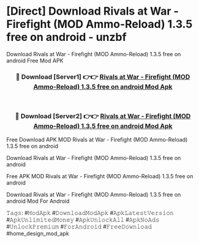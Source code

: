 # [Direct] Download Rivals at War - Firefight (MOD Ammo-Reload) 1.3.5 free on android - unzbf
Download Rivals at War - Firefight (MOD Ammo-Reload) 1.3.5 free on android Free Mod APK

<div align="center">
<h3>🔴 Download [Server1] 👉👉 <a href="https://apk-comot.site?title=Rivals_at_War_-_Firefight_(MOD_Ammo-Reload)_1.3.5_free_on_android">Rivals at War - Firefight (MOD Ammo-Reload) 1.3.5 free on android Mod Apk</a></h3><br>

<h3>🔴 Download [Server2] 👉👉 <a href="https://apk-comot.site?title=Rivals_at_War_-_Firefight_(MOD_Ammo-Reload)_1.3.5_free_on_android">Rivals at War - Firefight (MOD Ammo-Reload) 1.3.5 free on android Mod Apk</a></h3>
</div>


Free Download APK MOD Rivals at War - Firefight (MOD Ammo-Reload) 1.3.5 free on android

Download Rivals at War - Firefight (MOD Ammo-Reload) 1.3.5 free on android 

Free APK MOD Rivals at War - Firefight (MOD Ammo-Reload) 1.3.5 free on android 

Download Rivals at War - Firefight (MOD Ammo-Reload) 1.3.5 free on android Mod For Android

𝚃𝚊𝚐𝚜: #𝙼𝚘𝚍𝙰𝚙𝚔 #𝙳𝚘𝚠𝚗𝚕𝚘𝚊𝚍𝙼𝚘𝚍𝙰𝚙𝚔 #𝙰𝚙𝚔𝙻𝚊𝚝𝚎𝚜𝚝𝚅𝚎𝚛𝚜𝚒𝚘𝚗 #𝙰𝚙𝚔𝚄𝚗𝚕𝚒𝚖𝚒𝚝𝚎𝚍𝙼𝚘𝚗𝚎𝚢 #𝙰𝚙𝚔𝚄𝚗𝚕𝚘𝚌𝚔𝙰𝚕𝚕 #𝙰𝚙𝚔𝙽𝚘𝙰𝚍𝚜 #𝚄𝚗𝚕𝚘𝚌𝚔𝙿𝚛𝚎𝚖𝚒𝚞𝚖 #𝙵𝚘𝚛𝙰𝚗𝚍𝚛𝚘𝚒𝚍 #𝙵𝚛𝚎𝚎𝙳𝚘𝚠𝚗𝚕𝚘𝚊𝚍 #home_design_mod_apk